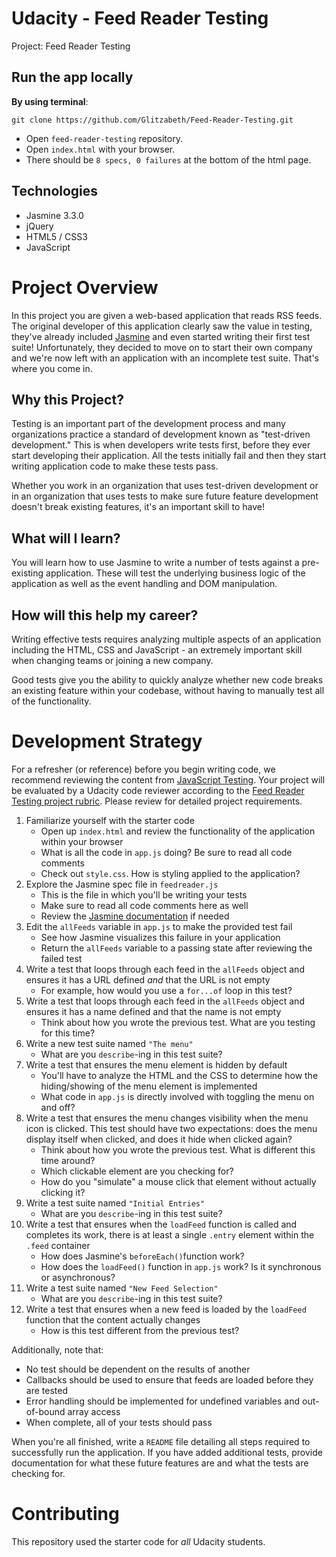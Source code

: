 
# Udacity - Feed Reader Testing
Project: Feed Reader Testing

## Run the app locally

**By using terminal**:
```
git clone https://github.com/Glitzabeth/Feed-Reader-Testing.git
```
* Open `feed-reader-testing` repository.
* Open `index.html` with your browser.
* There should be `8 specs, 0 failures` at the bottom of the html page.


## Technologies
- Jasmine 3.3.0
- jQuery
- HTML5 / CSS3
- JavaScript


# Project Overview

In this project you are given a web-based application that reads RSS feeds. The original developer of this application clearly saw the value in testing, they've already included [Jasmine](http://jasmine.github.io/) and even started writing their first test suite! Unfortunately, they decided to move on to start their own company and we're now left with an application with an incomplete test suite. That's where you come in.


## Why this Project?

Testing is an important part of the development process and many organizations practice a standard of development known as "test-driven development." This is when developers write tests first, before they ever start developing their application. All the tests initially fail and then they start writing application code to make these tests pass.

Whether you work in an organization that uses test-driven development or in an organization that uses tests to make sure future feature development doesn't break existing features, it's an important skill to have!


## What will I learn?

You will learn how to use Jasmine to write a number of tests against a pre-existing application. These will test the underlying business logic of the application as well as the event handling and DOM manipulation.


## How will this help my career?

Writing effective tests requires analyzing multiple aspects of an application including the HTML, CSS and JavaScript - an extremely important skill when changing teams or joining a new company.

Good tests give you the ability to quickly analyze whether new code breaks an existing feature within your codebase, without having to manually test all of the functionality.


# Development Strategy

For a refresher (or reference) before you begin writing code, we recommend reviewing the content from [JavaScript Testing](https://www.udacity.com/course/javascript-testing--ud549). Your project will be evaluated by a Udacity code reviewer according to the [Feed Reader Testing project rubric](https://review.udacity.com/#!/rubrics/18/view). Please review for detailed project requirements.

1. Familiarize yourself with the starter code
    * Open up `index.html` and review the functionality of the application within your browser
    * What is all the code in `app.js` doing? Be sure to read all code comments
    * Check out `style.css`. How is styling applied to the application?
2. Explore the Jasmine spec file in `feedreader.js`
    * This is the file in which you'll be writing your tests
    * Make sure to read all code comments here as well
    * Review the [Jasmine documentation](http://jasmine.github.io) if needed
3. Edit the `allFeeds` variable in `app.js` to make the provided test fail
    * See how Jasmine visualizes this failure in your application
    * Return the `allFeeds` variable to a passing state after reviewing the failed test
4. Write a test that loops through each feed in the `allFeeds` object and ensures it has a URL defined _and_ that the URL is not empty
    * For example, how would you use a `for...of` loop in this test?
5. Write a test that loops through each feed in the `allFeeds` object and ensures it has a name defined and that the name is not empty
    * Think about how you wrote the previous test. What are you testing for this time?
6. Write a new test suite named `"The menu"`
    * What are you `describe`-ing in this test suite?
7. Write a test that ensures the menu element is hidden by default
    * You'll have to analyze the HTML and the CSS to determine how the hiding/showing of the menu element is implemented
    * What code in `app.js` is directly involved with toggling the menu on and off?
8. Write a test that ensures the menu changes visibility when the menu icon is clicked. This test should have two expectations: does the menu display itself when clicked, and does it hide when clicked again?
    * Think about how you wrote the previous test. What is different this time around?
    * Which clickable element are you checking for?
    * How do you "simulate" a mouse click that element without actually clicking it?
9. Write a test suite named `"Initial Entries"`
    * What are you `describe`-ing in this test suite?
10. Write a test that ensures when the `loadFeed` function is called and completes its work, there is at least a single `.entry` element within the `.feed` container
    * How does Jasmine's `beforeEach()`function work?
    * How does the `loadFeed()` function in `app.js` work? Is it synchronous or asynchronous?
11. Write a test suite named `"New Feed Selection"`
    * What are you `describe`-ing in this test suite?
12. Write a test that ensures when a new feed is loaded by the `loadFeed` function that the content actually changes
    * How is this test different from the previous test?

Additionally, note that:

 * No test should be dependent on the results of another
 * Callbacks should be used to ensure that feeds are loaded before they are tested
 * Error handling should be implemented for undefined variables and out-of-bound array access
 * When complete, all of your tests should pass

When you're all finished, write a `README` file detailing all steps required to successfully run the application. If you have added additional tests, provide documentation for what these future features are and what the tests are checking for.

# Contributing

This repository used the starter code for _all_ Udacity students. 

